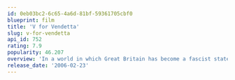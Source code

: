 ```yaml
---
id: 0eb03bc2-6c65-4a6d-81bf-59361705cbf0
blueprint: film
title: 'V for Vendetta'
slug: v-for-vendetta
api_id: 752
rating: 7.9
popularity: 46.207
overview: 'In a world in which Great Britain has become a fascist state, a masked vigilante known only as “V” conducts guerrilla warfare against the oppressive British government. When V rescues a young woman from the secret police, he finds in her an ally with whom he can continue his fight to free the people of Britain.'
release_date: '2006-02-23'
---
```

